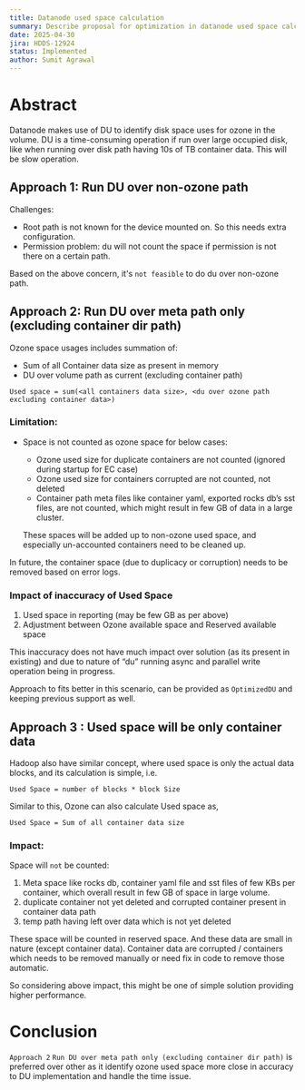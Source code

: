 ```yaml
---
title: Datanode used space calculation 
summary: Describe proposal for optimization in datanode used space calculation.
date: 2025-04-30
jira: HDDS-12924
status: Implemented
author: Sumit Agrawal
---
```

<!--
  Licensed under the Apache License, Version 2.0 (the "License");
  you may not use this file except in compliance with the License.
  You may obtain a copy of the License at
   http://www.apache.org/licenses/LICENSE-2.0
  Unless required by applicable law or agreed to in writing, software
  distributed under the License is distributed on an "AS IS" BASIS,
  WITHOUT WARRANTIES OR CONDITIONS OF ANY KIND, either express or implied.
  See the License for the specific language governing permissions and
  limitations under the License. See accompanying LICENSE file.
-->

# Abstract
Datanode makes use of DU to identify disk space uses for ozone in the volume.
DU is a time-consuming operation if run over large occupied disk, like when running over disk path having 10s of TB container data. This will be slow operation.


## Approach 1: Run DU over non-ozone path

Challenges:

- Root path is not known for the device mounted on. So this needs extra configuration.
- Permission problem: du will not count the space if permission is not there on a certain path.


Based on the above concern, it's `not feasible` to do du over non-ozone path.


## Approach 2: Run DU over meta path only (excluding container dir path)

Ozone space usages includes summation of:
- Sum of all Container data size as present in memory
- DU over volume path as current (excluding container path)

`Used space = sum(<all containers data size>, <du over ozone path excluding container data>)`

### Limitation:
- Space is not counted as ozone space for below cases:
  - Ozone used size for duplicate containers are not counted (ignored during startup for EC case)
  - Ozone used size for containers corrupted are not counted, not deleted
  - Container path meta files like container yaml, exported rocks db’s sst files, are not counted, which might result in few GB of data in a large cluster. 

  These spaces will be added up to non-ozone used space, and especially un-accounted containers need to be cleaned up.

In future, the container space (due to duplicacy or corruption) needs to be removed based on error logs.


### Impact of inaccuracy of Used Space

1. Used space in reporting (may be few GB as per above)
2. Adjustment between Ozone available space and Reserved available space

This inaccuracy does not have much impact over solution (as its present in existing) and due to nature of “du” running async and parallel write operation being in progress.

Approach to fits better in this scenario, can be provided as `OptimizedDU` and keeping previous support as well.

## Approach 3 : Used space will be only container data

Hadoop also have similar concept, where used space is only the actual data blocks, and its calculation is simple,
i.e. 

`Used Space = number of blocks * block Size`

Similar to this, Ozone can also calculate Used space as,

`Used Space = Sum of all container data size`

### Impact:

Space will `not` be counted:
1. Meta space like rocks db, container yaml file and sst files of few KBs per container, which overall result in few GB of space in large volume.
2. duplicate container not yet deleted and corrupted container present in container data path
3. temp path having left over data which is not yet deleted

These space will be counted in reserved space. And these data are small in nature (except container data).
Container data are corrupted / <to be deleted> containers which needs to be removed manually or need fix in code to remove those automatic.

So considering above impact, this might be one of simple solution providing higher performance.

# Conclusion

`Approach 2` `Run DU over meta path only (excluding container dir path)` is preferred over other as
it identify ozone used space more close in accuracy to DU implementation and handle the time issue.
